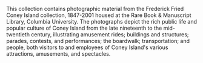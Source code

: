 This collection contains photographic material from the Frederick Fried Coney Island collection, 1847-2001 housed at the Rare Book & Manuscript Library, Columbia University. The photographs depict the rich public life and popular culture of Coney Island from the late nineteenth to the mid-twentieth century, illustrating amusement rides; buildings and structures; parades, contests, and performances; the boardwalk; transportation; and people, both visitors to and employees of Coney Island's various attractions, amusements, and spectacles.